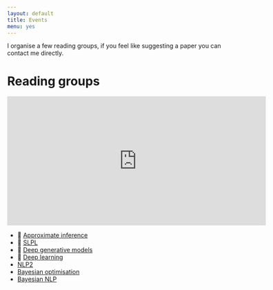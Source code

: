```yaml
---
layout: default
title: Events
menu: yes
---
```


I organise a few reading groups, if you feel like suggesting a paper you can contact me directly.


# Reading groups

<iframe src="https://calendar.google.com/calendar/embed?showTitle=0&amp;height=300&amp;wkst=1&amp;bgcolor=%23FFFFFF&amp;src=4qveld4kb4i5sa9t3ev55bmk10%40group.calendar.google.com&amp;color=%23BE6D00&amp;src=d5etdgvg97ajfnbetjebkmbdis%40group.calendar.google.com&amp;color=%235F6B02&amp;src=oa6cmu8nbg8iet2j07d9tobs1c%40group.calendar.google.com&amp;color=%23711616&amp;src=iuesktj5bg3jmil7kjjtpplju4%40group.calendar.google.com&amp;color=%23182C57&amp;ctz=Europe%2FAmsterdam" style="border-width:0" width="600" height="300" frameborder="0" scrolling="no"></iframe>

[comment]: <> (http://apps.timwhitlock.info/emoji/tables/unicode)
[comment]: <> (&#x1F4D4; or D2, D3for Bayesian NLP)

* &#x1F4D5; [Approximate inference](pages/inference)
* &#x1F4D8; [SLPL](pages/slpl)
* &#x1F4D9; [Deep generative models](pages/dgm)
* &#x1F4D7; [Deep learning](pages/deeplearning)
* [NLP2](pages/NLP2)
* [Bayesian optimisation](pages/bayesianopt)
* [Bayesian NLP](pages/bayesiannlp)


